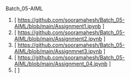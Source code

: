 Batch_05-AIML
1. [ https://github.com/sooramahesh/Batch_05-AIML/blob/main/Assignment1.ipynb ]
2. [ https://github.com/sooramahesh/Batch_05-AIML/blob/main/Assignment2.ipynb ]
3. [ https://github.com/sooramahesh/Batch_05-AIML/blob/main/Assignmnet3.ipynb ]
4. [ https://github.com/sooramahesh/Batch_05-AIML/blob/main/Assignment_04.ipynb ]
5. [  ]
